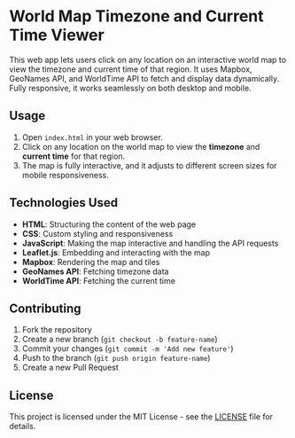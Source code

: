 # World Map Timezone and Current Time Viewer
This web app lets users click on any location on an interactive world map to view the timezone and current time of that region. It uses Mapbox, GeoNames API, and WorldTime API to fetch and display data dynamically. Fully responsive, it works seamlessly on both desktop and mobile.

## Usage
1. Open `index.html` in your web browser.
2. Click on any location on the world map to view the **timezone** and **current time** for that region.
3. The map is fully interactive, and it adjusts to different screen sizes for mobile responsiveness.

## Technologies Used
- **HTML**: Structuring the content of the web page
- **CSS**: Custom styling and responsiveness
- **JavaScript**: Making the map interactive and handling the API requests
- **Leaflet.js**: Embedding and interacting with the map
- **Mapbox**: Rendering the map and tiles
- **GeoNames API**: Fetching timezone data
- **WorldTime API**: Fetching the current time

## Contributing
1. Fork the repository
2. Create a new branch (`git checkout -b feature-name`)
3. Commit your changes (`git commit -m 'Add new feature'`)
4. Push to the branch (`git push origin feature-name`)
5. Create a new Pull Request

## License
This project is licensed under the MIT License - see the [LICENSE](LICENSE) file for details.
